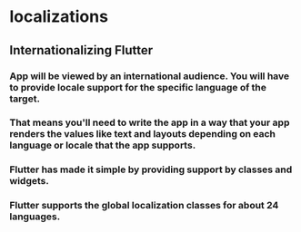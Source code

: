 # localizations

## Internationalizing Flutter

### App will be viewed by an international audience. You will have to provide locale support for the specific language of the target.

### That means you'll need to write the app in a way that your app renders the values like text and layouts depending on each language or locale that the app supports.

### Flutter has made it simple by providing support by classes and widgets.

### Flutter supports the global localization classes for about 24 languages.

